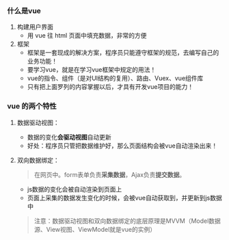 ### 什么是vue

1. 构建用户界面
   + 用 vue 往 html 页面中填充数据，非常的方便
2. 框架
   + 框架是一套现成的解决方案，程序员只能遵守框架的规范，去编写自己的业务功能！
   + 要学习vue，就是在学习vue框架中规定的用法！
   + vue的指令、组件（是对UI结构的复用）、路由、Vuex、vue组件库
   + 只有把上面罗列的内容掌握以后，才具有开发vue项目的能力！

### vue 的两个特性

1. 数据驱动视图：
   + 数据的变化**会驱动视图**自动更新
   + 好处：程序员只管把数据维护好，那么页面结构会被vue自动渲染出来！

2. 双向数据绑定：

   >在网页中。form表单负责**采集数据**，Ajax负责**提交数据**。  

   + js数据的变化会被自动渲染到页面上
   + 页面上采集的数据发生变化的时候，会被vue自动获取到，并更新到js数据中
   
   > 注意：数据驱动视图和双向数据绑定的底层原理是MVVM（Model数据源、View视图、ViewModel就是vue的实例）